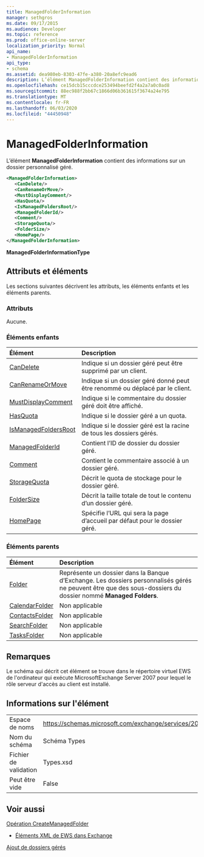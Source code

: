 ```yaml
---
title: ManagedFolderInformation
manager: sethgros
ms.date: 09/17/2015
ms.audience: Developer
ms.topic: reference
ms.prod: office-online-server
localization_priority: Normal
api_name:
- ManagedFolderInformation
api_type:
- schema
ms.assetid: dea980eb-8303-47fe-a380-20a8efc9ead6
description: L’élément ManagedFolderInformation contient des informations sur un dossier personnalisé géré.
ms.openlocfilehash: ce15dcb15cccdce253494beefd2f4a2a7a0c0ad8
ms.sourcegitcommit: 88ec988f2bb67c1866d06b361615f3674a24e795
ms.translationtype: MT
ms.contentlocale: fr-FR
ms.lasthandoff: 06/03/2020
ms.locfileid: "44450948"
---
```

# <a name="managedfolderinformation"></a>ManagedFolderInformation

L’élément **ManagedFolderInformation** contient des informations sur un dossier personnalisé géré. 
  
```xml
<ManagedFolderInformation>
   <CanDelete/>
   <CanRenameOrMove/>
   <MustDisplayComment/>
   <HasQuota/>
   <IsManagedFoldersRoot/>
   <ManagedFolderId/>
   <Comment/>
   <StorageQuota/>
   <FolderSize/>
   <HomePage/>
</ManagedFolderInformation>
```

 **ManagedFolderInformationType**
## <a name="attributes-and-elements"></a>Attributs et éléments

Les sections suivantes décrivent les attributs, les éléments enfants et les éléments parents.
  
### <a name="attributes"></a>Attributs

Aucune.
  
### <a name="child-elements"></a>Éléments enfants

|**Élément**|**Description**|
|:-----|:-----|
|[CanDelete](candelete.md) <br/> |Indique si un dossier géré peut être supprimé par un client.  <br/> |
|[CanRenameOrMove](canrenameormove.md) <br/> |Indique si un dossier géré donné peut être renommé ou déplacé par le client.  <br/> |
|[MustDisplayComment](mustdisplaycomment.md) <br/> |Indique si le commentaire du dossier géré doit être affiché.  <br/> |
|[HasQuota](hasquota.md) <br/> |Indique si le dossier géré a un quota.  <br/> |
|[IsManagedFoldersRoot](ismanagedfoldersroot.md) <br/> |Indique si le dossier géré est la racine de tous les dossiers gérés.  <br/> |
|[ManagedFolderId](managedfolderid.md) <br/> |Contient l’ID de dossier du dossier géré.  <br/> |
|[Comment](comment.md) <br/> |Contient le commentaire associé à un dossier géré.  <br/> |
|[StorageQuota](storagequota.md) <br/> |Décrit le quota de stockage pour le dossier géré.  <br/> |
|[FolderSize](foldersize.md) <br/> |Décrit la taille totale de tout le contenu d’un dossier géré.  <br/> |
|[HomePage](homepage.md) <br/> |Spécifie l’URL qui sera la page d’accueil par défaut pour le dossier géré.  <br/> |
   
### <a name="parent-elements"></a>Éléments parents

|**Élément**|**Description**|
|:-----|:-----|
|[Folder](folder.md) <br/> |Représente un dossier dans la Banque d’Exchange. Les dossiers personnalisés gérés ne peuvent être que des sous-dossiers du dossier nommé **Managed Folders**.  <br/> |
|[CalendarFolder](calendarfolder.md) <br/> |Non applicable  <br/> |
|[ContactsFolder](contactsfolder.md) <br/> |Non applicable  <br/> |
|[SearchFolder](searchfolder.md) <br/> |Non applicable  <br/> |
|[TasksFolder](tasksfolder.md) <br/> |Non applicable  <br/> |
   
## <a name="remarks"></a>Remarques

Le schéma qui décrit cet élément se trouve dans le répertoire virtuel EWS de l'ordinateur qui exécute MicrosoftExchange Server 2007 pour lequel le rôle serveur d'accès au client est installé.
  
## <a name="element-information"></a>Informations sur l'élément

|||
|:-----|:-----|
|Espace de noms  <br/> |https://schemas.microsoft.com/exchange/services/2006/types  <br/> |
|Nom du schéma  <br/> |Schéma Types  <br/> |
|Fichier de validation  <br/> |Types.xsd  <br/> |
|Peut être vide  <br/> |False  <br/> |
   
## <a name="see-also"></a>Voir aussi



[Opération CreateManagedFolder](createmanagedfolder-operation.md)


- [Éléments XML de EWS dans Exchange](ews-xml-elements-in-exchange.md)


[Ajout de dossiers gérés](https://msdn.microsoft.com/library/846658c6-7043-40fb-8439-19f97c2a967f%28Office.15%29.aspx)

